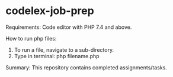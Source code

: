 # codelex-job-prep

Requirements:
Code editor with PHP 7.4 and above.

How to run php files:
1. To run a file, navigate to a sub-directory.
2. Type in terminal: php filename.php

Summary:
This repository contains completed assignments/tasks.


